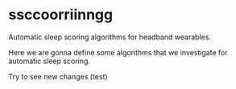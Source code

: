 # ssccoorriinngg
Automatic sleep scoring algorithms for headband wearables.

Here we are gonna define some algorithms that we investigate for automatic sleep scoring.

Try to see new changes (test) 
